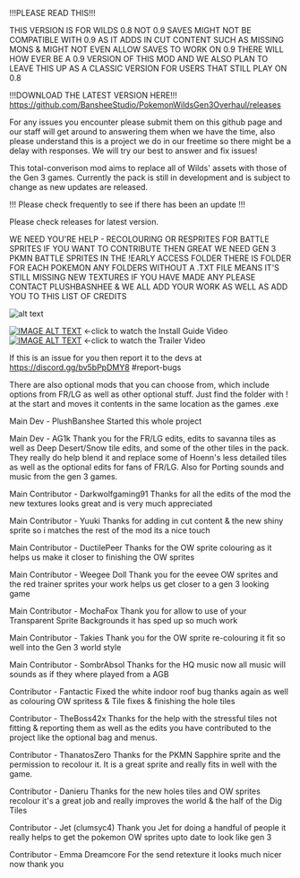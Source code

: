 !!!PLEASE READ THIS!!! 

THIS VERSION IS FOR WILDS 0.8 NOT 0.9 SAVES MIGHT NOT BE COMPATIBLE WITH 0.9
AS IT ADDS IN CUT CONTENT SUCH AS MISSING MONS & MIGHT NOT EVEN ALLOW SAVES TO WORK ON 0.9 THERE WILL
HOW EVER BE A 0.9 VERSION OF THIS MOD AND WE ALSO PLAN TO LEAVE THIS UP AS A CLASSIC VERSION FOR USERS
THAT STILL PLAY ON 0.8

!!!DOWNLOAD THE LATEST VERSION HERE!!!
https://github.com/BansheeStudio/PokemonWildsGen3Overhaul/releases

For any issues you encounter please submit them on this github page and our staff will get around to answering them
when we have the time, also please understand this is a project we do in our freetime so there
might be a delay with responses. We will try our best to answer and fix issues!

This total-converison mod aims to replace all of Wilds' assets with those of the Gen 3 games. 
Currently the pack is still in development and is subject to change as new updates are released. 

!!! Please check frequently to see if there has been an update !!!

Please check releases for latest version.

WE NEED YOU'RE HELP - RECOLOURING OR RESPRITES FOR BATTLE SPRITES
IF YOU WANT TO CONTRIBUTE THEN GREAT WE NEED GEN 3 PKMN BATTLE SPRITES
IN THE !EARLY ACCESS FOLDER THERE IS FOLDER FOR EACH POKEMON ANY FOLDERS WITHOUT A .TXT FILE
MEANS IT'S STILL MISSING NEW TEXTURES IF YOU HAVE MADE ANY PLEASE CONTACT PLUSHBASNHEE & WE ALL
ADD YOUR WORK AS WELL AS ADD YOU TO THIS LIST OF CREDITS

![alt text](https://raw.githubusercontent.com/BansheeStudio/BansheeStudio.github.io/main/Backup%20Content/gen3preview2.png)

[![IMAGE ALT TEXT](http://img.youtube.com/vi/ELR6yj89p0o/0.jpg)](https://youtu.be/ELR6yj89p0o")
←click to watch the Install Guide Video 
[![IMAGE ALT TEXT](http://img.youtube.com/vi/cstgN3laG6o/0.jpg)](https://youtu.be/cstgN3laG6o")
←click to watch the Trailer Video

If this is an issue for you then report it to the devs
at https://discord.gg/bv5bPpDMY8 #report-bugs

There are also optional mods that you can choose from, which include options from
FR/LG as well as other optional stuff. Just find the folder with ! at the start and moves it contents
in the same location as the games .exe

Main Dev - PlushBanshee
Started this whole project

Main Dev - AG1k
Thank you for the FR/LG edits, edits to savanna tiles as well as  Deep Desert/Snow tile edits, 
and some of the other tiles in the pack. They really do help blend it and replace some of Hoenn's less detailed tiles 
as well as the optional edits for fans of FR/LG. Also for Porting sounds and music from the gen 3 games.

Main Contributor - Darkwolfgaming91
Thanks for all the edits of the mod the new textures looks great and is very much appreciated

Main Contributor - Yuuki
Thanks for adding in cut content & the new shiny sprite so i matches the rest of the mod its a nice touch

Main Contributor - DuctilePeer
Thanks for the OW sprite colouring as it helps us make it closer to finishing the OW sprites

Main Contributor - Weegee Doll
Thank you for the eevee OW sprites and the red trainer sprites your work helps us get closer to a gen 3 looking game

Main Contributor - MochaFox
Thank you for allow to use of your Transparent Sprite Backgrounds
it has sped up so much work

Main Contributor - Takies
Thank you for the OW sprite re-colouring it fit so well into the Gen 3 world style

Main Contributor - SombrAbsol
Thanks for the HQ music now all music will sounds as if they where played from a AGB

Contributor - Fantactic
Fixed the white indoor roof bug thanks again as well as colouring OW spritess & Tile fixes & finishing the hole tiles

Contributor - TheBoss42x
Thanks for the help with the stressful tiles not fitting & reporting them
as well as the edits you have contributed to the project like the optional bag and menus.

Contributor - ThanatosZero
Thanks for the PKMN Sapphire sprite and the permission to recolour it.
It is a great sprite and really fits in well with the game.

Contributor - Danieru
Thanks for the new holes tiles and OW sprites recolour it's a great job and really improves the world & the half of the Dig Tiles

Contributor - Jet (clumsyc4)
Thank you Jet for doing a handful of people it really helps to get the pokemon OW sprites upto date to look like gen 3

Contributor - Emma Dreamcore
For the send retexture it looks much nicer now thank you

